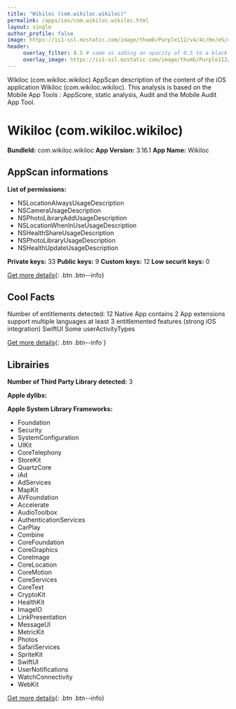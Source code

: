 ```yaml
---
title: "Wikiloc (com.wikiloc.wikiloc)"
permalink: /apps/ios/com.wikiloc.wikiloc.html
layout: single
author_profile: false
image: https://is1-ssl.mzstatic.com/image/thumb/Purple112/v4/4c/0e/e5/4c0ee533-1b1b-f532-f65b-3433c0fc9f1e/AppIcon-0-0-1x_U007emarketing-0-0-0-5-0-0-sRGB-0-0-0-GLES2_U002c0-512MB-85-220-0-0.png/512x512bb.jpg
header: 
     overlay_filter: 0.5 # same as adding an opacity of 0.5 to a black background
     overlay_image: https://is1-ssl.mzstatic.com/image/thumb/Purple112/v4/4c/0e/e5/4c0ee533-1b1b-f532-f65b-3433c0fc9f1e/AppIcon-0-0-1x_U007emarketing-0-0-0-5-0-0-sRGB-0-0-0-GLES2_U002c0-512MB-85-220-0-0.png/512x512bb.jpg
---
```

Wikiloc (com.wikiloc.wikiloc) AppScan description of the content of the iOS application Wikiloc (com.wikiloc.wikiloc). This analysis is based on the Mobile App Tools : AppScore, static analysis, Audit and the Mobile Audit App Tool.

# Wikiloc (com.wikiloc.wikiloc)

**BundleId:** com.wikiloc.wikiloc
**App Version:** 3.16.1
**App Name:** Wikiloc


## AppScan informations 

**List of permissions:** 
- NSLocationAlwaysUsageDescription
- NSCameraUsageDescription
- NSPhotoLibraryAddUsageDescription
- NSLocationWhenInUseUsageDescription
- NSHealthShareUsageDescription
- NSPhotoLibraryUsageDescription
- NSHealthUpdateUsageDescription
  
  
**Private keys:** 33
**Public keys:** 9
**Custom keys:** 12
**Low securit keys:** 0
  
[Get more details](/pricing.html){: .btn .btn--info}

## Cool Facts

Number of entitlements detected: 12
Native App
contains 2 App extensions
support multiple languages
at least 3 entitlemented features (strong iOS integration)
SwiftUI
Some userActivityTypes
  
[Get more details](/pricing.html){: .btn .btn--info }

## Librairies 
**Number of Third Party Library detected:** 3


**Apple dylibs:**


**Apple System Library Frameworks:**
- Foundation
- Security
- SystemConfiguration
- UIKit
- CoreTelephony
- StoreKit
- QuartzCore
- iAd
- AdServices
- MapKit
- AVFoundation
- Accelerate
- AudioToolbox
- AuthenticationServices
- CarPlay
- Combine
- CoreFoundation
- CoreGraphics
- CoreImage
- CoreLocation
- CoreMotion
- CoreServices
- CoreText
- CryptoKit
- HealthKit
- ImageIO
- LinkPresentation
- MessageUI
- MetricKit
- Photos
- SafariServices
- SpriteKit
- SwiftUI
- UserNotifications
- WatchConnectivity
- WebKit


  
[Get more details](/pricing.html){: .btn .btn--info}

